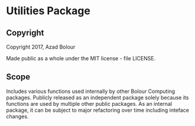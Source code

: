 
# Utilities Package

## Copyright

Copyright 2017, Azad Bolour

Made public as a whole under the MIT license - file LICENSE.

## Scope 

Includes various functions used internally by other Bolour Computing packages.
Publicly released as an independent package solely because its functions 
are used by multiple other public packages. As an internal package, it can be
subject to major refactoring over time including inteface changes.


